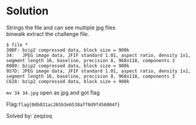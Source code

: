 # Solution

Strings the file and can see multiple jpg files  
binwalk extract the challenge file.  

```
$ file *
30DF: bzip2 compressed data, block size = 900k
34:   JPEG image data, JFIF standard 1.01, aspect ratio, density 1x1, segment length 16, baseline, precision 8, 968x118, components 3
8080: bzip2 compressed data, block size = 900k
957D: JPEG image data, JFIF standard 1.01, aspect ratio, density 1x1, segment length 16, baseline, precision 8, 968x118, components 3
C628: bzip2 compressed data, block size = 900k
```

`mv 34 34.jpg` open as jpg and got flag  

Flag:`flag{0db031ac265b3e6538aff0d9f456004f}`

Solved by: zeqzoq

